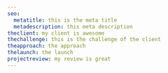 ```yaml
---
seo:
  metatitle: this is the meta title
  metadescription: this meta description
theclient: my client is awesome
thechallenge: this is the challenge of the client
theapproach: the approach
thelaunch: the launch
projectreview: my review is great
---
```

